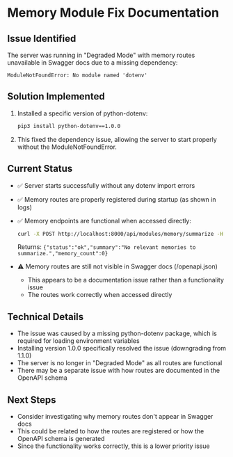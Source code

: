 # Memory Module Fix Documentation

## Issue Identified
The server was running in "Degraded Mode" with memory routes unavailable in Swagger docs due to a missing dependency:
```
ModuleNotFoundError: No module named 'dotenv'
```

## Solution Implemented
1. Installed a specific version of python-dotenv:
   ```bash
   pip3 install python-dotenv==1.0.0
   ```

2. This fixed the dependency issue, allowing the server to start properly without the ModuleNotFoundError.

## Current Status
- ✅ Server starts successfully without any dotenv import errors
- ✅ Memory routes are properly registered during startup (as shown in logs)
- ✅ Memory endpoints are functional when accessed directly:
  ```bash
  curl -X POST http://localhost:8000/api/modules/memory/summarize -H "Content-Type: application/json" -d '{"agent_id": "shiva", "type": "training", "limit": 5}'
  ```
  Returns: `{"status":"ok","summary":"No relevant memories to summarize.","memory_count":0}`

- ⚠️ Memory routes are still not visible in Swagger docs (/openapi.json)
  - This appears to be a documentation issue rather than a functionality issue
  - The routes work correctly when accessed directly

## Technical Details
- The issue was caused by a missing python-dotenv package, which is required for loading environment variables
- Installing version 1.0.0 specifically resolved the issue (downgrading from 1.1.0)
- The server is no longer in "Degraded Mode" as all routes are functional
- There may be a separate issue with how routes are documented in the OpenAPI schema

## Next Steps
- Consider investigating why memory routes don't appear in Swagger docs
- This could be related to how the routes are registered or how the OpenAPI schema is generated
- Since the functionality works correctly, this is a lower priority issue
